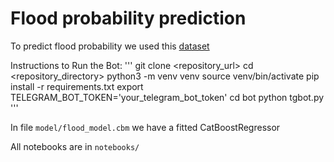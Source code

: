 # Flood probability prediction

To predict flood probability we used this [dataset](https://www.kaggle.com/competitions/playground-series-s4e5/data?select=train.csv)

Instructions to Run the Bot:
'''
git clone <repository_url>
cd <repository_directory>
python3 -m venv venv
source venv/bin/activate
pip install -r requirements.txt
export TELEGRAM_BOT_TOKEN='your_telegram_bot_token'
cd bot
python tgbot.py
'''

In file `model/flood_model.cbm` we have a fitted CatBoostRegressor

All notebooks are in `notebooks/`
